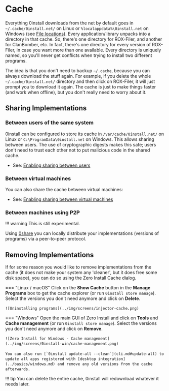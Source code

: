 # Cache

Everything 0install downloads from the net by default goes in `~/.cache/0install.net/` on Linux or `%localappdata%\0install.net` on Windows (see [File locations](file-locations.md)). Every application/library unpacks into a directory in that cache. So, there's one directory for ROX-Filer, and another for ClanBomber, etc. In fact, there's one directory for every version of ROX-Filer, in case you want more than one available. Every directory is uniquely named, so you'll never get conflicts when trying to install two different programs.

The idea is that you don't need to backup `~/.cache`, because you can always download the stuff again. For example, if you delete the whole `~/.cache/0install.net/` directory and then click on ROX-Filer, it will just prompt you to download it again. The cache is just to make things faster (and work when offline), but you don't really need to worry about it.

## Sharing Implementations

### Between users of the same system

0install can be configured to store its cache in `/var/cache/0install.net/` on Linux or `C:\ProgramData\0install.net` on Windows. This allows sharing between users. The use of cryptographic digests makes this safe; users don't need to trust each other not to put malicious code in the shared cache.

*   See: [Enabling sharing between users](sharing.md)

### Between virtual machines

You can also share the cache between virtual machines:

*   See: [Enabling sharing between virtual machines](virtual-machines.md)

### Between machines using P2P

!!! warning
    This is still experimental.

Using [0share](../tools/0share.md) you can locally distribute your implementations (versions of programs) via a peer-to-peer protocol.

## Removing Implementations

If for some reason you would like to remove implementations from the cache (it does not make your system any 'cleaner', but it does free some disk space), you can do so using the Zero Install Cache dialog.

=== "Linux / macOS"
    Click on the **Show Cache** button in the **Manage Programs** box to get the cache explorer (or run `0install store manage`). Select the versions you don't need anymore and click on **Delete**.

    ![Uninstalling programs](../img/screens/injector-cache.png)

=== "Windows"
    Open the main GUI of Zero Install and click on **Tools** and **Cache management** (or run `0install store manage`). Select the versions you don't need anymore and click on **Remove**.

    ![Zero Install for Windows - Cache management](../img/screens/0install-win/cache-management.png)

    You can also run [`0install update-all --clean`](cli.md#update-all) to update all apps registered with [desktop integration](../basics/windows.md) and remove any old versions from the cache afterwards.

!!! tip
    You can delete the entire cache, 0install will redownload whatever it needs later.
